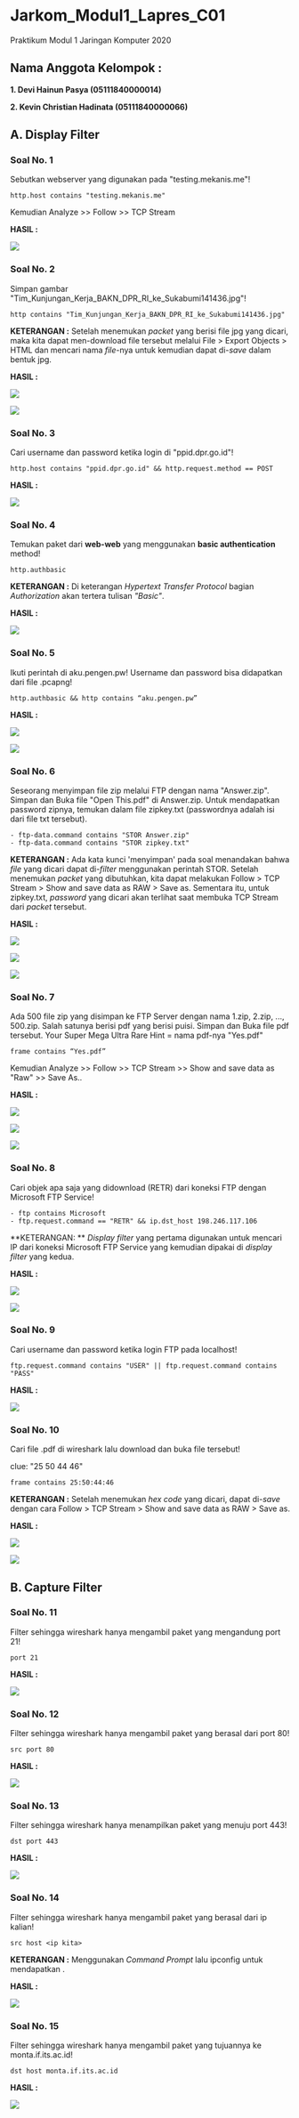 # Jarkom_Modul1_Lapres_C01
Praktikum Modul 1 Jaringan Komputer 2020

## Nama Anggota Kelompok :

**1. Devi Hainun Pasya (05111840000014)**

**2. Kevin Christian Hadinata (05111840000066)**


## A. Display Filter

### Soal No. 1
Sebutkan webserver yang digunakan pada "testing.mekanis.me"!

```
http.host contains "testing.mekanis.me"
```
Kemudian Analyze >> Follow >> TCP Stream

**HASIL :**

![](screenshot/no1.PNG)

### Soal No. 2
Simpan gambar "Tim_Kunjungan_Kerja_BAKN_DPR_RI_ke_Sukabumi141436.jpg"!

```
http contains "Tim_Kunjungan_Kerja_BAKN_DPR_RI_ke_Sukabumi141436.jpg"
```
**KETERANGAN  :**
Setelah menemukan *packet* yang berisi file jpg yang dicari, maka kita dapat men-download file tersebut melalui File > Export Objects > HTML dan mencari nama *file*-nya untuk kemudian dapat di-*save* dalam bentuk jpg.

**HASIL :**

![](screenshot/no2.1.PNG)

![](screenshot/no2.2.jpg)

### Soal No. 3
Cari username dan password ketika login di "ppid.dpr.go.id"!

```
http.host contains "ppid.dpr.go.id" && http.request.method == POST
```

**HASIL :**

![](screenshot/no3.PNG)

### Soal No. 4
Temukan paket dari **web-web** yang menggunakan **basic authentication** method!

```
http.authbasic
```
**KETERANGAN  :**
Di keterangan *Hypertext Transfer Protocol* bagian *Authorization* akan tertera tulisan *"Basic"*.

**HASIL :**

![](screenshot/no4.PNG)

### Soal No. 5
Ikuti perintah di aku.pengen.pw! Username dan password bisa didapatkan dari file .pcapng!

```
http.authbasic && http contains “aku.pengen.pw”
```

**HASIL :**

![](screenshot/no5.1.PNG)

![](screenshot/no5.2.PNG)

### Soal No. 6
Seseorang menyimpan file zip melalui FTP dengan nama "Answer.zip". Simpan dan Buka file "Open This.pdf" di Answer.zip. Untuk mendapatkan password zipnya, temukan dalam file zipkey.txt (passwordnya adalah isi dari file txt tersebut).

```
- ftp-data.command contains "STOR Answer.zip"
- ftp-data.command contains "STOR zipkey.txt"
```
**KETERANGAN  :**
Ada kata kunci 'menyimpan' pada soal menandakan bahwa *file* yang dicari dapat di-*filter* menggunakan perintah STOR. Setelah menemukan *packet* yang dibutuhkan, kita dapat melakukan Follow > TCP Stream > Show and save data as RAW > Save as. Sementara itu, untuk zipkey.txt, *password* yang dicari akan terlihat saat membuka TCP Stream dari *packet* tersebut.

**HASIL :**

![](screenshot/no6.1.PNG)

![](screenshot/no6.2.PNG)

![](screenshot/no6.3.png)

### Soal No. 7
Ada 500 file zip yang disimpan ke FTP Server dengan nama 1.zip, 2.zip, ..., 500.zip. Salah satunya berisi pdf yang berisi puisi. Simpan dan Buka file pdf tersebut.
Your Super Mega Ultra Rare Hint = nama pdf-nya "Yes.pdf"

```
frame contains “Yes.pdf”
```
Kemudian Analyze >> Follow >> TCP Stream >> Show and save data as "Raw" >> Save As..

**HASIL :**

![](screenshot/no7.1.PNG)

![](screenshot/no7.2.PNG)

![](screenshot/no7.3.PNG)

### Soal No. 8
Cari objek apa saja yang didownload (RETR) dari koneksi FTP dengan Microsoft FTP Service!

```
- ftp contains Microsoft
- ftp.request.command == "RETR" && ip.dst_host 198.246.117.106
```

**KETERANGAN: **
*Display filter* yang pertama digunakan untuk mencari IP dari koneksi Microsoft FTP Service yang kemudian dipakai di *display filter* yang kedua.

**HASIL :**

![](screenshot/no8.1.PNG)

![](screenshot/no8.2.PNG)

### Soal No. 9
Cari username dan password ketika login FTP pada localhost!

```
ftp.request.command contains "USER" || ftp.request.command contains "PASS"
```

**HASIL :**

![](screenshot/no9.PNG)


### Soal No. 10
Cari file .pdf di wireshark lalu download dan buka file tersebut!

clue: "25 50 44 46"

```
frame contains 25:50:44:46
```

**KETERANGAN  :**
Setelah menemukan *hex code* yang dicari, dapat di-*save* dengan cara Follow > TCP Stream > Show and save data as RAW > Save as.

**HASIL :**

![](screenshot/no10.1.PNG)

![](screenshot/no10.2.jpg)

## B. Capture Filter

### Soal No. 11
Filter sehingga wireshark hanya mengambil paket yang mengandung port 21!

```
port 21
```

**HASIL :**

![](screenshot/no11.PNG)


### Soal No. 12
Filter sehingga wireshark hanya mengambil paket yang berasal dari port 80!

```
src port 80
```

**HASIL :**

![](screenshot/no12.PNG)

### Soal No. 13
Filter sehingga wireshark hanya menampilkan paket yang menuju port 443!

```
dst port 443
```

**HASIL :**

![](screenshot/no13.PNG)

### Soal No. 14
Filter sehingga wireshark hanya mengambil paket yang berasal dari ip kalian!

```
src host <ip kita>
```

**KETERANGAN  :**
Menggunakan *Command Prompt* lalu ipconfig untuk mendapatkan <IP kita>. 

**HASIL :**

![](screenshot/no14.PNG)

### Soal No. 15
Filter sehingga wireshark hanya mengambil paket yang tujuannya ke monta.if.its.ac.id!

```
dst host monta.if.its.ac.id
```

**HASIL :**

![](screenshot/no15.PNG)
